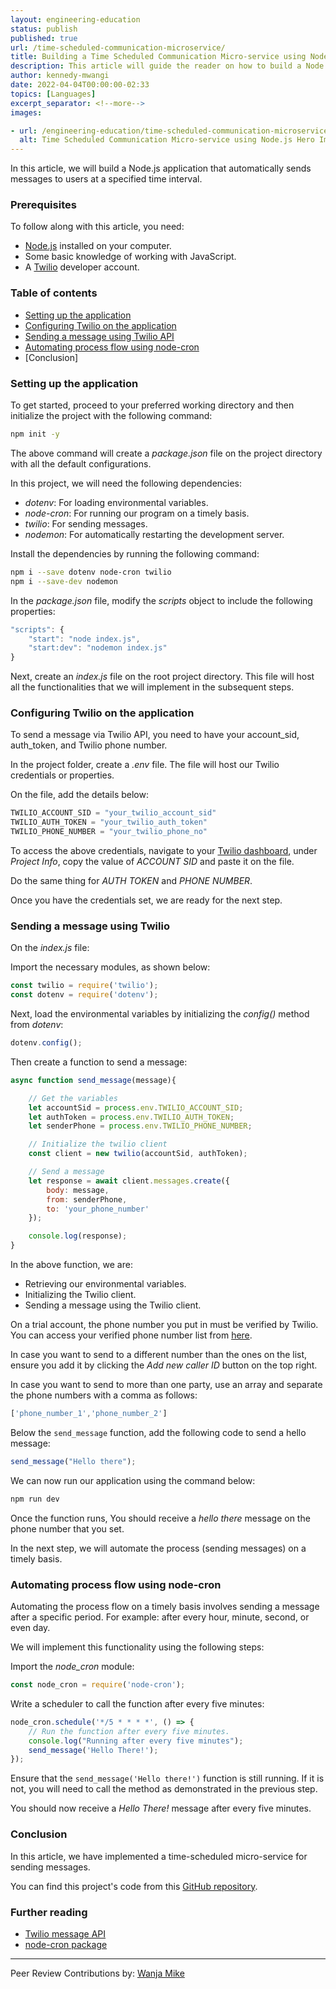 ```yaml
---
layout: engineering-education
status: publish
published: true
url: /time-scheduled-communication-microservice/
title: Building a Time Scheduled Communication Micro-service using Node.js
description: This article will guide the reader on how to build a Node.js application that automatically sends messages at a predefined time interval.
author: kennedy-mwangi
date: 2022-04-04T00:00:00-02:33
topics: [Languages]
excerpt_separator: <!--more-->
images:

- url: /engineering-education/time-scheduled-communication-microservice/hero.jpg
  alt: Time Scheduled Communication Micro-service using Node.js Hero Image
---
```

In this article, we will build a Node.js application that automatically sends messages to users at a specified time interval.
<!--more-->
### Prerequisites
To follow along with this article, you need:

- [Node.js](https://nodejs.org/en/) installed on your computer.
- Some basic knowledge of working with JavaScript.
- A [Twilio](https://www.twilio.com) developer account.

### Table of contents
- [Setting up the application](#setting-up-the-node.js-application)
- [Configuring Twilio on the application](#configuring-twilio-on-the-application)
- [Sending a message using Twilio API](#sending-a-message-using-twilio-api)
- [Automating process flow using node-cron](#automating-process-flow-using-node-cron)
- [Conclusion]

### Setting up the application
To get started, proceed to your preferred working directory and then initialize the project with the following command:

```bash
npm init -y
```

The above command will create a *package.json* file on the project directory with all the default configurations.

In this project, we will need the following dependencies:

- *dotenv*: For loading environmental variables.
- *node-cron*: For running our program on a timely basis.
- *twilio*: For sending messages.
- *nodemon*: For automatically restarting the development server.

Install the dependencies by running the following command:

```bash
npm i --save dotenv node-cron twilio
npm i --save-dev nodemon
```

In the *package.json* file, modify the *scripts* object to include the following properties:

```js
"scripts": {
    "start": "node index.js",
    "start:dev": "nodemon index.js"
}
```

Next, create an *index.js* file on the root project directory. This file will host all the functionalities that we will implement in the subsequent steps.

### Configuring Twilio on the application
To send a message via Twilio API, you need to have your account_sid, auth_token, and Twilio phone number. 

In the project folder, create a *.env* file. The file will host our Twilio credentials or properties.

On the file, add the details below:

```js
TWILIO_ACCOUNT_SID = "your_twilio_account_sid"
TWILIO_AUTH_TOKEN = "your_twilio_auth_token"
TWILIO_PHONE_NUMBER = "your_twilio_phone_no"
```

To access the above credentials, navigate to your [Twilio dashboard](https://console.twilio.com/), under *Project Info*, copy the value of *ACCOUNT SID* and paste it on the file.

Do the same thing for *AUTH TOKEN* and *PHONE NUMBER*.

Once you have the credentials set, we are ready for the next step.

### Sending a message using Twilio
On the *index.js* file:

Import the necessary modules, as shown below:

```js
const twilio = require('twilio');
const dotenv = require('dotenv');
```

Next, load the environmental variables by initializing the *config()* method from *dotenv*:

```js
dotenv.config();
```

Then create a function to send a message:

```js
async function send_message(message){

    // Get the variables
    let accountSid = process.env.TWILIO_ACCOUNT_SID;
    let authToken = process.env.TWILIO_AUTH_TOKEN;
    let senderPhone = process.env.TWILIO_PHONE_NUMBER;

    // Initialize the twilio client
    const client = new twilio(accountSid, authToken);

    // Send a message
    let response = await client.messages.create({
        body: message,
        from: senderPhone,
        to: 'your_phone_number'
    });

    console.log(response);
}
```

In the above function, we are:

- Retrieving our environmental variables.
- Initializing the Twilio client.
- Sending a message using the Twilio client.

On a trial account, the phone number you put in must be verified by Twilio. You can access your verified phone number list from [here](https://console.twilio.com/us1/develop/phone-numbers/manage/verified). 

In case you want to send to a different number than the ones on the list, ensure you add it by clicking the *Add new caller ID* button on the top right.

In case you want to send to more than one party, use an array and separate the phone numbers with a comma as follows:

```js
['phone_number_1','phone_number_2']
```

Below the `send_message` function, add the following code to send a hello message:

```js
send_message("Hello there");
```
We can now run our application using the command below:

```bash
npm run dev
```
Once the function runs, You should receive a *hello there* message on the phone number that you set.

In the next step, we will automate the process (sending messages) on a timely basis.

### Automating process flow using node-cron
Automating the process flow on a timely basis involves sending a message after a specific period. For example: after every hour, minute, second, or even day.

We will implement this functionality using the following steps:

Import the *node_cron* module:

```js
const node_cron = require('node-cron');
```

Write a scheduler to call the function after every five minutes:

```js
node_cron.schedule('*/5 * * * *', () => {
    // Run the function after every five minutes.
    console.log("Running after every five minutes");
    send_message('Hello There!'); 
});
```

Ensure that the `send_message('Hello there!')` function is still running. If it is not, you will need to call the method as demonstrated in the previous step.

You should now receive a *Hello There!* message after every five minutes.

### Conclusion
In this article, we have implemented a time-scheduled micro-service for sending messages. 

You can find this project's code from this [GitHub repository](https://github.com/mwangiKibui/sms_microservice).

### Further reading
- [Twilio message API](https://www.twilio.com/docs/sms/api)
- [node-cron package](https://www.npmjs.com/package/node-cron)

---
Peer Review Contributions by: [Wanja Mike](/engineering-education/authors/michael-barasa/)